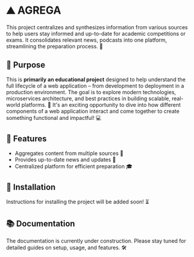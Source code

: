 # ⛰️ AGREGA
This project centralizes and synthesizes information from various sources to help users stay informed and up-to-date for academic competitions or exams. It consolidates relevant news, podcasts into one platform, streamlining the preparation process. 🚀

## 🎯 Purpose
This is **primarily an educational project** designed to help understand the full lifecycle of a web application – from development to deployment in a production environment. The goal is to explore modern technologies, microservices architecture, and best practices in building scalable, real-world platforms. 🌱 It's an exciting opportunity to dive into how different components of a web application interact and come together to create something functional and impactful! 💻

## 📝 Features
- Aggregates content from multiple sources 📰
- Provides up-to-date news and updates 🔄
- Centralized platform for efficient preparation 🎓

## 📲 Installation
Instructions for installing the project will be added soon! ⏳

## 📚 Documentation
The documentation is currently under construction. Please stay tuned for detailed guides on setup, usage, and features. 🛠️
